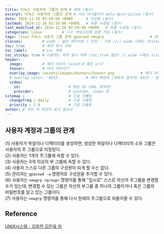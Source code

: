 ```yaml
---
title: 리눅스 사용자와 그룹의 관계 # 제목 (필수)
excerpt: 리눅스 사용자와 그룹의 관계 # 서브 타이틀이자 meta description (필수)
date: 2024-11-26 02:59:00 +0900      # 작성일 (필수)
lastmod: 2024-11-26 02:59:00 +0900   # 최종 수정일 (필수)
last_modified_at: 2024-11-26 02:59:00 +0900   # 최종 수정일 (필수)
categories: Linux         # 다수 카테고리에 포함 가능 (필수)
tags: linux 리눅스 사용자 그룹 관계 gpasswd newgrp                     # 태그 복수개 가능 (필수)
classes:         # wide : 넓은 레이아웃 / 빈칸 : 기본 //// wide 시에는 sticky toc 불가
toc: true        # 목차 표시 여부
toc_label:       # toc 제목
toc_sticky: true # 이동하는 목차 표시 여부 (toc:true 필요) // wide 시에는 sticky toc 불가
header: 
  image:         # 헤더 이미지 (asset내 혹은 url)
  teaser:        # 티저 이미지??
  overlay_image: /assets/images/banners/banner.png            # 헤더 이미지 (제목과 겹치게)
  # overlay_color: '#333'            # 헤더 배경색 (제목과 겹치게) #333 : 짙은 회색 (필수)
  video:
    id:                      # 영상 ID (URL 뒷부분)
    provider:                # youtube, vimeo 등
sitemap :                    # 구글 크롤링
  changefreq : daily         # 구글 크롤링
  priority : 1.0             # 구글 크롤링
author: # 주인 외 작성자 표기 필요시
---
```

<!--postNo: 20241126_005-->


## 사용자 계정과 그룹의 관계   

(1) 사용자가 파일이나 디렉터리를 생성하면, 생성한 파일이나 디렉터리의 소유 그룹은 사용자의 주 그룹으로 지정된다.  
(2) 사용자는 1개의 주그룹에 속할 수 있다.  
(3) 사용자는 0개 이상의 부 그룹에 속할 수 있다.  
(4) 사용자 스스로 다른 그룹의 구성원이 되게 할 수는 없다.  
(5) 관리자는 `gpasswd -a` 명령어로 구성원을 추가할 수 있다.  
(6) 사용자는 `newgrp <group>` 명령어를 통해 "임시로" 스스로 자신의 주그룹을 변경할 수가 있는데, 변경할 수 있는 그룹은 자신의 부그룹 중 하나의 그룹이거나 혹은 그룹의 비밀번호를 알고 있는 그룹이다.  
(7) 사용자는 `newgrp` 명령어를 통해 다시 원래의 주그룹으로 되돌아올 수 있다.  

## Reference  

[UNIX시스템 - 김희천,김진욱 저 ](https://search.shopping.naver.com/book/catalog/41474371650)  
